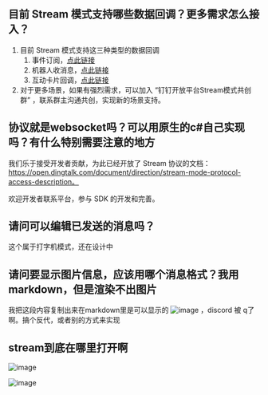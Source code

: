 ## 目前 Stream 模式支持哪些数据回调？更多需求怎么接入？

1. 目前 Stream 模式支持这三种类型的数据回调
    1. 事件订阅，[点此链接](https://open.dingtalk.com/document/orgapp/stream)
    2. 机器人收消息，[点此链接](https://open.dingtalk.com/document/orgapp/the-creation-and-installation-of-the-application-robot-in-the)
    3. 互动卡片回调，[点此链接](https://open.dingtalk.com/document/orgapp/create-and-deliver-cards)
2. 对于更多场景，如果有强烈需求，可以加入 “钉钉开放平台Stream模式共创群” ，联系群主沟通共创，实现新的场景支持。

## 协议就是websocket吗？可以用原生的c#自己实现吗？有什么特别需要注意的地方

我们乐于接受开发者贡献，为此已经开放了 Stream 协议的文档：https://open.dingtalk.com/document/direction/stream-mode-protocol-access-description。

欢迎开发者联系平台，参与 SDK 的开发和完善。

## 请问可以编辑已发送的消息吗？

这个属于打字机模式，还在设计中

## 请问要显示图片信息，应该用哪个消息格式？我用 markdown，但是渲染不出图片

我把这段内容复制出来在markdown里是可以显示的
![image](https://github.com/chzealot/dingtalk-developerpedia/assets/22822/2919e6b5-3c68-4cf3-9d8a-88f2bd363c41)
，discord 被 q了啊。搞个反代，或者别的方式来实现

## stream到底在哪里打开啊

![image](https://github.com/chzealot/dingtalk-developerpedia/assets/22822/bba95479-5432-445e-8dcf-564ab09ccc45)

![image](https://github.com/chzealot/dingtalk-developerpedia/assets/22822/1814797e-b6c2-496b-a5bf-6c36e6b8eb7b)




